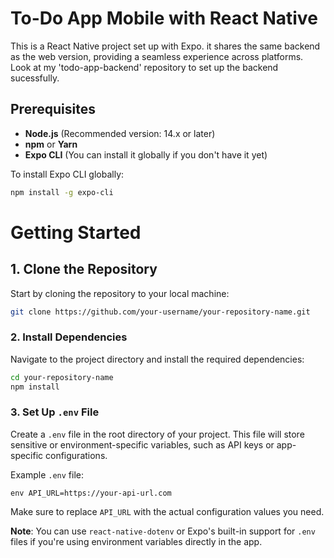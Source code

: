 # To-Do App Mobile with React Native

This is a React Native project set up with Expo. it shares the same backend as the web version, providing a seamless experience across platforms. Look at my 'todo-app-backend' repository to set up the backend sucessfully.

## Prerequisites

- **Node.js** (Recommended version: 14.x or later)
- **npm** or **Yarn**
- **Expo CLI** (You can install it globally if you don't have it yet)

To install Expo CLI globally:
```bash
npm install -g expo-cli
```
# Getting Started

## 1. Clone the Repository

Start by cloning the repository to your local machine:

```bash
git clone https://github.com/your-username/your-repository-name.git
```
### 2. Install Dependencies

Navigate to the project directory and install the required dependencies:

```bash 
cd your-repository-name 
npm install
```

### 3. Set Up `.env` File

Create a `.env` file in the root directory of your project. This file will store sensitive or environment-specific variables, such as API keys or app-specific configurations.

Example `.env` file:

```env API_URL=https://your-api-url.com```

Make sure to replace `API_URL` with the actual configuration values you need.

**Note**: You can use `react-native-dotenv` or Expo's built-in support for `.env` files if you're using environment variables directly in the app.
